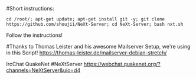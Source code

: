 #Short instructions:

```
cd /root/; apt-get update; apt-get install git -y; git clone https://github.com/shoujii/NeXt-Server; cd NeXt-Server; bash nxt.sh
```

Follow the instructions!

#Thanks to Thomas Leister and his awesome Mailserver Setup, we're using in this Script!
https://thomas-leister.de/mailserver-debian-stretch/

IrcChat
QuakeNet
#NeXtServer
https://webchat.quakenet.org/?channels=NeXtServer&uio=d4
